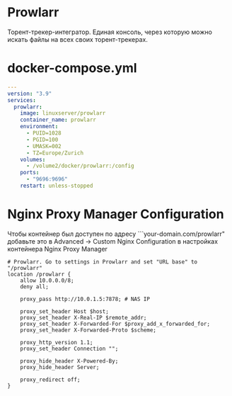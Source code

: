 # Prowlarr
Торент-трекер-интегратор. Единая консоль, через которую можно искать файлы на всех своих торент-трекерах.

# docker-compose.yml

```yml
---
version: "3.9"
services:
  prowlarr:
    image: linuxserver/prowlarr
    container_name: prowlarr
    environment:
      - PUID=1028
      - PGID=100
      - UMASK=002
      - TZ=Europe/Zurich
    volumes:
      - /volume2/docker/prowlarr:/config
    ports:
      - "9696:9696"
    restart: unless-stopped
```
# Nginx Proxy Manager Configuration
Чтобы контейнер был доступен по адресу ```your-domain.com/prowlarr" добавьте это в Advanced -> Custom Nginx Configuration в настройках контейнера Nginx Proxy Manager
```
# Prowlarr. Go to settings in Prowlarr and set "URL base" to "/prowlarr"
location /prowlarr {
    allow 10.0.0.0/8;
    deny all;

    proxy_pass http://10.0.1.5:7878; # NAS IP

    proxy_set_header Host $host;
    proxy_set_header X-Real-IP $remote_addr;
    proxy_set_header X-Forwarded-For $proxy_add_x_forwarded_for;
    proxy_set_header X-Forwarded-Proto $scheme;

    proxy_http_version 1.1;
    proxy_set_header Connection "";

    proxy_hide_header X-Powered-By;
    proxy_hide_header Server;

    proxy_redirect off;
}
```
